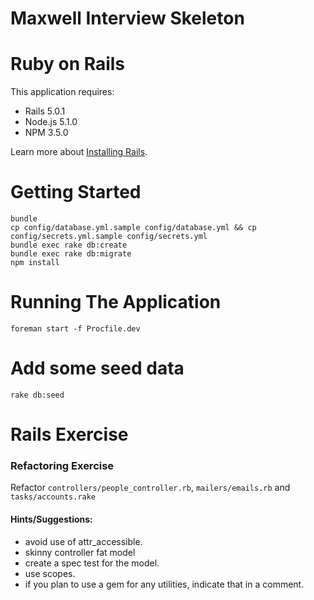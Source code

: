 Maxwell Interview Skeleton
================

# Ruby on Rails

This application requires:

- Rails 5.0.1
- Node.js 5.1.0
- NPM 3.5.0

Learn more about [Installing Rails](http://railsapps.github.io/installing-rails.html).

# Getting Started

```
bundle
cp config/database.yml.sample config/database.yml && cp config/secrets.yml.sample config/secrets.yml
bundle exec rake db:create
bundle exec rake db:migrate
npm install
```

# Running The Application

```
foreman start -f Procfile.dev
```

# Add some seed data

```
rake db:seed
```

# Rails Exercise

### Refactoring Exercise

Refactor `controllers/people_controller.rb`, `mailers/emails.rb` and `tasks/accounts.rake`

#### Hints/Suggestions:

* avoid use of attr_accessible.
* skinny controller fat model
* create a spec test for the model.
* use scopes.
* if you plan to use a gem for any utilities, indicate that in a comment.
